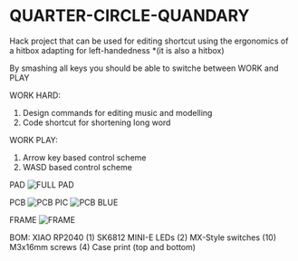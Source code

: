# QUARTER-CIRCLE-QUANDARY
Hack project that can be used for editing shortcut using the ergonomics of a hitbox adapting for left-handedness *(it is also a hitbox)

By smashing all keys you should be able to switche between WORK and PLAY

WORK HARD:
  1. Design commands for editing music and modelling
  2. Code shortcut for shortening long word 

WORK PLAY:
  1. Arrow key based control scheme
  2. WASD based control scheme

PAD
![FULL PAD](https://github.com/user-attachments/assets/96d17601-f0f4-43d9-8af5-e8961ed7bb69)

PCB
![PCB PIC](https://github.com/user-attachments/assets/51d3ad40-8dc6-4b51-b7a6-b055d7da6d13)
![PCB BLUE](https://github.com/user-attachments/assets/18d46d2c-237d-49a5-9c78-3e0932c84026)

FRAME
![FRAME](https://github.com/user-attachments/assets/7135fda2-7601-47d5-ba03-338d32ede929)

BOM:
XIAO RP2040 (1)
SK6812 MINI-E LEDs (2)
MX-Style switches (10)
M3x16mm screws (4)
Case print (top and bottom)
